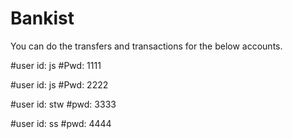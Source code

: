 # Bankist

You can do the transfers and transactions for the below accounts.

#user id: js
#Pwd: 1111

#user id: js
#Pwd: 2222

#user id: stw
#pwd: 3333

#user id: ss
#pwd: 4444
